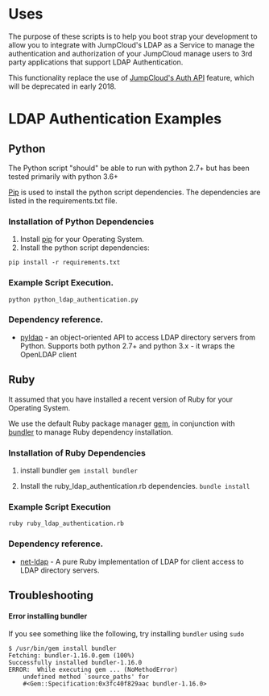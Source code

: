 # Uses

The purpose of these scripts is to help you boot strap your development to allow you to integrate with JumpCloud's LDAP as a Service to manage the authentication and authorization of your JumpCloud manage users to 3rd party applications that support LDAP Authentication. 

This functionality replace the use of [JumpCloud's Auth API](https://support.jumpcloud.com/customer/en/portal/articles/2475857-rest-based-authentication-and-authorization-api-) feature, which will be deprecated in early 2018. 

# LDAP Authentication Examples

## Python

The Python script "should" be able to run with python 2.7+ but has been tested primarily with
python 3.6+

[Pip](https://pypi.python.org/pypi/pip/) is used to install the python script dependencies.  The dependencies
are listed in the requirements.txt file.

### Installation of Python Dependencies

1. Install [pip](https://pypi.python.org/pypi/pip/) for your Operating System.
2. Install the python script dependencies:

`pip install -r requirements.txt`

### Example Script Execution.

`python python_ldap_authentication.py`

### Dependency reference.

* [pyldap](https://github.com/pyldap/pyldap/) - an object-oriented API to access LDAP directory servers
from Python.  Supports both python 2.7+ and python 3.x - it wraps the OpenLDAP client

## Ruby

It assumed that you have installed a recent version of Ruby for your
Operating System.

We use the default Ruby package manager
 [gem](https://en.wikipedia.org/wiki/RubyGems),
 in conjunction with [bundler](http://bundler.io/) to manage Ruby dependency
installation.

### Installation of Ruby Dependencies

1. install bundler
   `gem install bundler`

2. Install the ruby_ldap_authentication.rb dependencies.
   `bundle install`

### Example Script Execution

`ruby ruby_ldap_authentication.rb`

### Dependency reference.

* [net-ldap](https://github.com/ruby-ldap/ruby-net-ldap/) - A pure Ruby implementation of LDAP for client
access to LDAP directory servers.

## Troubleshooting

#### Error installing bundler

If you see something like the following, try installing `bundler` using `sudo`

```
$ /usr/bin/gem install bundler
Fetching: bundler-1.16.0.gem (100%)
Successfully installed bundler-1.16.0
ERROR:  While executing gem ... (NoMethodError)
    undefined method `source_paths' for
    #<Gem::Specification:0x3fc40f829aac bundler-1.16.0>
```
